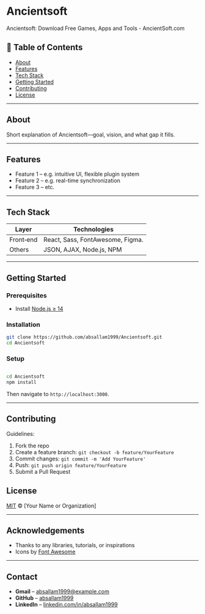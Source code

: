 # Ancientsoft

Ancientsoft: Download Free Games, Apps and Tools - AncientSoft.com

## 🚀 Table of Contents

- [About](#about)  
- [Features](#features)  
- [Tech Stack](#tech-stack)  
- [Getting Started](#getting-started)  
- [Contributing](#contributing)  
- [License](#license)  

---

## About  
Short explanation of Ancientsoft—goal, vision, and what gap it fills.

---

## Features  
- Feature 1 – e.g. intuitive UI, flexible plugin system  
- Feature 2 – e.g. real-time synchronization  
- Feature 3 – etc.

---

## Tech Stack  

| Layer         | Technologies       |
|---------------|--------------------|
| Front‑end     | React, Sass, FontAwesome, Figma. |
| Others        | JSON, AJAX, Node.js, NPM |

---

## Getting Started

### Prerequisites  
- Install [Node.js ≥ 14](https://nodejs.org/)  

### Installation  
```bash
git clone https://github.com/absallam1999/Ancientsoft.git
cd Ancientsoft
```

### Setup  
```bash

cd Ancientsoft
npm install
```

Then navigate to `http://localhost:3000`.

---

## Contributing  
Guidelines:
1. Fork the repo  
2. Create a feature branch: `git checkout -b feature/YourFeature`  
3. Commit changes: `git commit -m 'Add YourFeature'`  
4. Push: `git push origin feature/YourFeature`  
5. Submit a Pull Request


## License  
[MIT](LICENSE) © [Your Name or Organization]

---

## Acknowledgements  
- Thanks to any libraries, tutorials, or inspirations  
- Icons by [Font Awesome](https://fontawesome.com)

---

## Contact  
- **Gmail** – absallam1999@example.com  
- **GitHub** – [absallam1999](https://github.com/absallam1999)  
- **LinkedIn** – [linkedin.com/in/absallam1999](https://linkedin.com/in/absallam1999)
